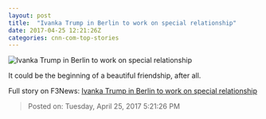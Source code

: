 ```yaml
---
layout: post
title:  "Ivanka Trump in Berlin to work on special relationship"
date: 2017-04-25 12:21:26Z
categories: cnn-com-top-stories
---
```


![Ivanka Trump in Berlin to work on special relationship](http://i2.cdn.cnn.com/cnnnext/dam/assets/170318165253-16-week-in-politics-0319-super-tease.jpg)

It could be the beginning of a beautiful friendship, after all.


Full story on F3News: [Ivanka Trump in Berlin to work on special relationship](http://www.f3nws.com/n/UZezBH)

> Posted on: Tuesday, April 25, 2017 5:21:26 PM
